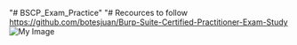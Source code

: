 "# BSCP_Exam_Practice" 
"# Recources to follow https://github.com/botesjuan/Burp-Suite-Certified-Practitioner-Exam-Study 
![My Image](images/Example.png)
